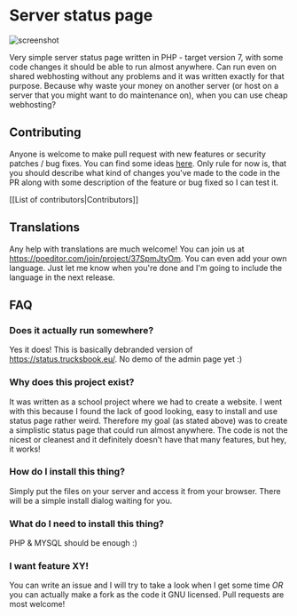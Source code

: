 # Server status page
![screenshot](https://status.trucksbook.eu/img/screenshot.png)

Very simple server status page written in PHP - target version 7, with some code changes it should be able to run almost anywhere. Can run even on shared webhosting without any problems and it was written exactly for that purpose. Because why waste your money on another server (or host on a server that you might want to do maintenance on), when you can use cheap webhosting?

## Contributing
Anyone is welcome to make pull request with new features or security patches / bug fixes. You can find some ideas [here](https://github.com/Pryx/server-status/labels/help%20wanted). Only rule for now is, that you should describe what kind of changes you've made to the code in the PR along with some description of the feature or bug fixed so I can test it.

[[List of contributors|Contributors]]

## Translations
Any help with translations are much welcome! You can join us at https://poeditor.com/join/project/37SpmJtyOm. You can even add your own language. Just let me know when you're done and I'm going to include the language in the next release.

## FAQ

### Does it actually run somewhere?
Yes it does! This is basically debranded version of https://status.trucksbook.eu/. No demo of the admin page yet :)

### Why does this project exist?
It was written as a school project where we had to create a website. I went with this because I found the lack of good looking, easy to install and use status page rather weird. Therefore my goal (as stated above) was to create a simplistic status page that could run almost anywhere. The code is not the nicest or cleanest and it definitely doesn't have that many features, but hey, it works!

### How do I install this thing?
Simply put the files on your server and access it from your browser. There will be a simple install dialog waiting for you.

### What do I need to install this thing?
PHP & MYSQL should be enough :)

### I want feature XY!
You can write an issue and I will try to take a look when I get some time *OR* you can actually make a fork as the code it GNU licensed. Pull requests are most welcome!
